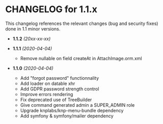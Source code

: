 CHANGELOG for 1.1.x
===================

This changelog references the relevant changes (bug and security fixes) done
in 1.1 minor versions.

* **1.1.2** *(20xx-xx-xx)*


* **1.1.1** *(2020-04-04)*
    * Remove nullable on field createAt in AttachImage.orm.xml

* **1.1.0** *(2020-04-04)*
    * Add "forgot password" functionnality
    * Add loader on datable xhr
    * Add GDPR password strength control
    * Improve errors rendering
    * Fix deprecated use of TreeBuilder
    * Give command generated admin a SUPER_ADMIN role
    * Upgrade knplabs/knp-menu-bundle dependency
    * Add symfony & symfony/mailer dependency 

